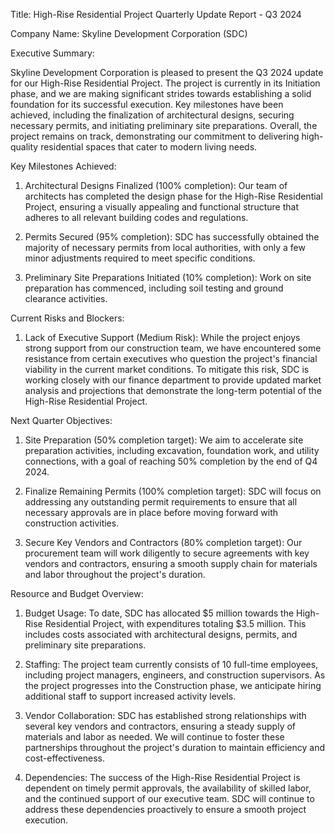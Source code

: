  Title: High-Rise Residential Project Quarterly Update Report - Q3 2024

Company Name: Skyline Development Corporation (SDC)

Executive Summary:

Skyline Development Corporation is pleased to present the Q3 2024 update for our High-Rise Residential Project. The project is currently in its Initiation phase, and we are making significant strides towards establishing a solid foundation for its successful execution. Key milestones have been achieved, including the finalization of architectural designs, securing necessary permits, and initiating preliminary site preparations. Overall, the project remains on track, demonstrating our commitment to delivering high-quality residential spaces that cater to modern living needs.

Key Milestones Achieved:

1. Architectural Designs Finalized (100% completion): Our team of architects has completed the design phase for the High-Rise Residential Project, ensuring a visually appealing and functional structure that adheres to all relevant building codes and regulations.

2. Permits Secured (95% completion): SDC has successfully obtained the majority of necessary permits from local authorities, with only a few minor adjustments required to meet specific conditions.

3. Preliminary Site Preparations Initiated (10% completion): Work on site preparation has commenced, including soil testing and ground clearance activities.

Current Risks and Blockers:

1. Lack of Executive Support (Medium Risk): While the project enjoys strong support from our construction team, we have encountered some resistance from certain executives who question the project's financial viability in the current market conditions. To mitigate this risk, SDC is working closely with our finance department to provide updated market analysis and projections that demonstrate the long-term potential of the High-Rise Residential Project.

Next Quarter Objectives:

1. Site Preparation (50% completion target): We aim to accelerate site preparation activities, including excavation, foundation work, and utility connections, with a goal of reaching 50% completion by the end of Q4 2024.

2. Finalize Remaining Permits (100% completion target): SDC will focus on addressing any outstanding permit requirements to ensure that all necessary approvals are in place before moving forward with construction activities.

3. Secure Key Vendors and Contractors (80% completion target): Our procurement team will work diligently to secure agreements with key vendors and contractors, ensuring a smooth supply chain for materials and labor throughout the project's duration.

Resource and Budget Overview:

1. Budget Usage: To date, SDC has allocated $5 million towards the High-Rise Residential Project, with expenditures totaling $3.5 million. This includes costs associated with architectural designs, permits, and preliminary site preparations.

2. Staffing: The project team currently consists of 10 full-time employees, including project managers, engineers, and construction supervisors. As the project progresses into the Construction phase, we anticipate hiring additional staff to support increased activity levels.

3. Vendor Collaboration: SDC has established strong relationships with several key vendors and contractors, ensuring a steady supply of materials and labor as needed. We will continue to foster these partnerships throughout the project's duration to maintain efficiency and cost-effectiveness.

4. Dependencies: The success of the High-Rise Residential Project is dependent on timely permit approvals, the availability of skilled labor, and the continued support of our executive team. SDC will continue to address these dependencies proactively to ensure a smooth project execution.